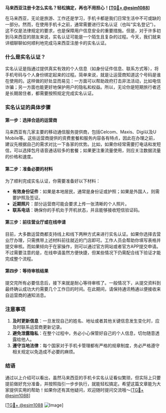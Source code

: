 **马来西亚注册卡怎么实名？轻松搞定，再也不用担心！[[TG💪+ @esim1088](https://t.me/s/esim1088)]**

在马来西亚，无论是旅游、工作还是学习，手机卡都是我们日常生活中不可或缺的一部分。然而，在使用手机卡之前，通常需要进行实名认证（也叫“实名登记”）。这不仅是法律规定的要求，也是保障用户信息安全的重要措施。但是，对于许多初到马来西亚的朋友来说，实名认证可能是一个陌生且复杂的过程。今天，我们就来详细聊聊如何顺利地完成马来西亚注册卡的实名认证。

### 什么是实名认证？

实名认证是指通过提供真实有效的个人信息（如身份证件信息、联系方式等），将手机号码与个人身份绑定起来的过程。简单来说，就是让运营商知道这个号码是谁在使用的。这样做的好处显而易见：一方面可以帮助政府打击非法活动，比如电信诈骗；另一方面也能更好地保护用户的隐私和权益。所以，无论你是短期旅行者还是长期居住者，都需要按照规定完成实名认证。

### 实名认证的具体步骤

#### 第一步：选择合适的运营商

马来西亚有几家主要的移动通信服务提供商，包括Celcom、Maxis、Digi以及U Mobile等。这些运营商提供的资费套餐和服务内容各有特点，因此在办理之前，建议先根据自己的需求对比一下各家的优势。比如，如果你经常需要打电话和发短信，可以选择包月语音通话较多的套餐；如果更注重流量使用，则应关注数据流量的价格和速度。

#### 第二步：准备必要的材料

为了顺利完成实名认证，你需要准备好以下材料：
- **有效身份证件**：如果是本地居民，通常是身份证或护照；如果是外国人，则需要护照及签证。
- **近期照片**：部分运营商可能会要求上传一张清晰的个人照片。
- **联系电话**：确保你的手机处于开机状态，并且能够接收短信验证码。

#### 第三步：前往营业厅或在线申请

目前，大多数运营商都支持线上和线下两种方式来进行实名认证。如果你选择去营业厅办理，只需携带上述材料前往就近的门店即可。工作人员会帮助你填写表格并提交审核。而如果倾向于在家操作，则可以通过官方网站或者官方APP提交申请。不过需要注意的是，在线申请虽然方便快捷，但某些情况下仍需配合线下验证才能完成整个流程。

#### 第四步：等待审核结果

提交完所有必要信息后，接下来就是耐心等待审核了。一般情况下，从提交资料到最终确认成功大约需要几个工作日的时间。在此期间，请保持通讯畅通以便接收来自运营商的通知消息。

### 注意事项

1. **及时更新信息**：一旦发现自己的姓名、地址或者其他关键信息发生变化时，应及时联系运营商更新记录。
2. **避免泄露隐私**：在整个过程中，务必小心保管好自己的个人信息，切勿随意透露给他人。
3. **遵守当地法律**：每个国家对于手机卡管理都有严格的规章制度，务必严格遵守相关规定以免造成不必要的麻烦。

### 结语

通过以上介绍可以看出，虽然马来西亚的手机卡实名认证看似繁琐，但实际上只要提前做好充分准备，并按照指引一步步执行，就能轻松搞定。希望这篇文章能为大家提供实用的帮助！如果你还有其他疑问，欢迎随时提问交流哦～[[TG💪+ @esim1088](https://t.me/s/esim1088)]

[[TG💪+ @esim1088](https://t.me/s/esim1088) ![Image](https://i.postimg.cc/4NQfJmqS/Snipaste-2025-05-13-00-14-12.png)]